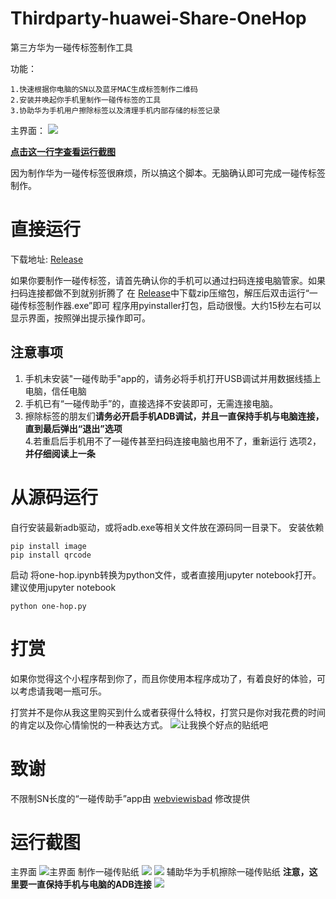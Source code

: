 # Thirdparty-huawei-Share-OneHop
第三方华为一碰传标签制作工具

功能：
```
1.快速根据你电脑的SN以及蓝牙MAC生成标签制作二维码
2.安装并唤起你手机里制作一碰传标签的工具
3.协助华为手机用户擦除标签以及清理手机内部存储的标签记录
```
主界面：
![](https://github.com/Masterchiefm/Thirdparty-huawei-Share-OneHop/raw/master/1.jpg)

**[点击这一行字查看运行截图](https://github.com/Masterchiefm/Thirdparty-huawei-Share-OneHop/blob/master/README.md#%E8%BF%90%E8%A1%8C%E6%88%AA%E5%9B%BE)**

因为制作华为一碰传标签很麻烦，所以搞这个脚本。无脑确认即可完成一碰传标签制作。
# 直接运行

下载地址: [Release](https://github.com/Masterchiefm/Thirdparty-huawei-Share-OneHop/releases)

如果你要制作一碰传标签，请首先确认你的手机可以通过扫码连接电脑管家。如果扫码连接都做不到就别折腾了
在 [Release](https://github.com/Masterchiefm/Thirdparty-huawei-Share-OneHop/releases)中下载zip压缩包，解压后双击运行“一碰传标签制作器.exe”即可
程序用pyinstaller打包，启动很慢。大约15秒左右可以显示界面，按照弹出提示操作即可。

## 注意事项

1. 手机未安装"一碰传助手"app的，请务必将手机打开USB调试并用数据线插上电脑，信任电脑
2. 手机已有“一碰传助手”的，直接选择不安装即可，无需连接电脑。
3. 擦除标签的朋友们**请务必开启手机ADB调试，并且一直保持手机与电脑连接，直到最后弹出“退出”选项**  
4.若重启后手机用不了一碰传甚至扫码连接电脑也用不了，重新运行 选项2，**并仔细阅读上一条**


# 从源码运行
自行安装最新adb驱动，或将adb.exe等相关文件放在源码同一目录下。
安装依赖
```
pip install image
pip install qrcode
```
启动
将one-hop.ipynb转换为python文件，或者直接用jupyter notebook打开。建议使用jupyter notebook
```
python one-hop.py
```

# 打赏
如果你觉得这个小程序帮到你了，而且你使用本程序成功了，有着良好的体验，可以考虑请我喝一瓶可乐。

打赏并不是你从我这里购买到什么或者获得什么特权，打赏只是你对我花费的时间的肯定以及你心情愉悦的一种表达方式。
![让我换个好点的贴纸吧](https://moqiqin.cn/wp-content/uploads/2020/04/dashang.png)

# 致谢
不限制SN长度的“一碰传助手”app由 [webviewisbad](https://github.com/webviewisbad/-apk) 修改提供


# 运行截图

主界面
![主界面](https://github.com/Masterchiefm/Thirdparty-huawei-Share-OneHop/raw/master/1.jpg)
制作一碰传贴纸
![](https://github.com/Masterchiefm/Thirdparty-huawei-Share-OneHop/raw/master/2.jpg)
![](https://github.com/Masterchiefm/Thirdparty-huawei-Share-OneHop/raw/master/3.jpg)
辅助华为手机擦除一碰传贴纸
**注意，这里要一直保持手机与电脑的ADB连接**
![](https://github.com/Masterchiefm/Thirdparty-huawei-Share-OneHop/raw/master/4.jpg)
